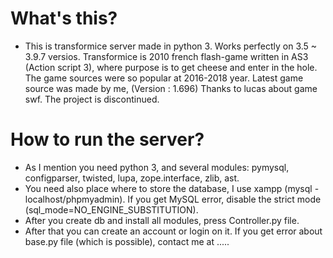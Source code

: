# What's this?
- This is transformice server made in python 3. Works perfectly on 3.5 ~ 3.9.7 versios.
Transformice is 2010 french flash-game written in AS3 (Action script 3), where purpose is to get cheese and enter in the hole. The game sources were so popular at 2016-2018 year. Latest game source was made by me, (Version : 1.696) Thanks to lucas about game swf. The project is discontinued.

# How to run the server?
- As I mention you need python 3, and several modules: pymysql, configparser, twisted, lupa, zope.interface, zlib, ast.
- You need also place where to store the database, I use xampp (mysql - localhost/phpmyadmin).  If you get MySQL error, disable the strict mode (sql_mode=NO_ENGINE_SUBSTITUTION).
- After you create db and install all modules, press Controller.py file.
- After that you can create an account or login on it. If you get error about base.py file (which is possible), contact me at .....

